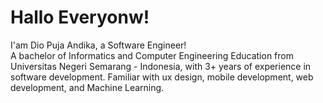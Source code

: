 # Hallo Everyonw! 
I'am Dio Puja Andika, a Software Engineer! <br>
A bachelor of Informatics and Computer Engineering Education from Universitas Negeri Semarang - Indonesia, with 3+ years of experience in software development. Familiar with ux design, mobile development, web development, and Machine Learning.

